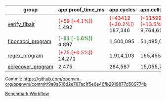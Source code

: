 | group | app.proof_time_ms | app.cycles | app.cells_used | leaf.proof_time_ms | leaf.cycles | leaf.cells_used |
| -- | -- | -- | -- | -- | -- | -- |
| [verify_fibair](https://github.com/openvm-org/openvm/blob/benchmark-results/benchmarks-pr/1350/verify_fibair-9a0a516d2e767ac1f5e6e46fb2919877d509774b.md) |<span style='color: red'>(+59 [+4.1%])</span> 1,492 | <span style='color: red'>(+43412 [+30.2%])</span> 187,346 | <span style='color: red'>(+1159999 [+13.5%])</span> 9,764,612 |- | - | - |
| [fibonacci_program](https://github.com/openvm-org/openvm/blob/benchmark-results/benchmarks-pr/1350/fibonacci-9a0a516d2e767ac1f5e6e46fb2919877d509774b.md) |<span style='color: green'>(-81 [-1.6%])</span> 4,897 |  1,500,095 |  51,485,080 |- | - | - |
| [regex_program](https://github.com/openvm-org/openvm/blob/benchmark-results/benchmarks-pr/1350/regex-9a0a516d2e767ac1f5e6e46fb2919877d509774b.md) |<span style='color: red'>(+75 [+0.5%])</span> 14,271 |  1,914,103 |  165,455,373 |- | - | - |
| [ecrecover_program](https://github.com/openvm-org/openvm/blob/benchmark-results/benchmarks-pr/1350/ecrecover-9a0a516d2e767ac1f5e6e46fb2919877d509774b.md) | 2,475 |  284,567 |  15,055,723 |- | - | - |


Commit: https://github.com/openvm-org/openvm/commit/9a0a516d2e767ac1f5e6e46fb2919877d509774b

[Benchmark Workflow](https://github.com/openvm-org/openvm/actions/runs/13222382586)
